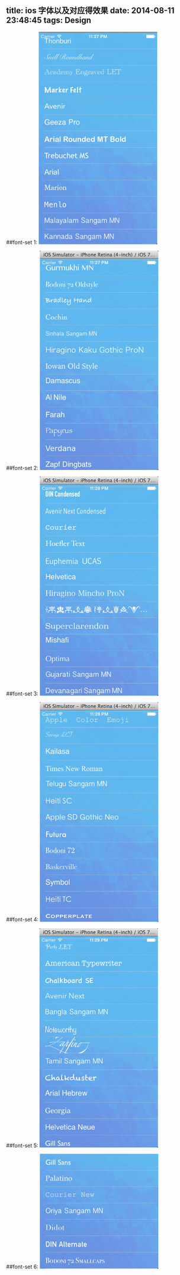 title: ios 字体以及对应得效果
date: 2014-08-11 23:48:45
tags: Design
---

##font-set 1:
<img src="https://raw.githubusercontent.com/JasonZengJ/Images/master/blog/font-1.png" width=320/>

##font-set 2:
<img src="https://raw.githubusercontent.com/JasonZengJ/Images/master/blog/font-2.png" width=320/>

##font-set 3:
<img src="https://raw.githubusercontent.com/JasonZengJ/Images/master/blog/font-3.png" width=320/>

##font-set 4:
<img src="https://raw.githubusercontent.com/JasonZengJ/Images/master/blog/font-4.png" width=320/>

##font-set 5:
<img src="https://raw.githubusercontent.com/JasonZengJ/Images/master/blog/font-5.png" width=320/>

##font-set 6:
<img src="https://raw.githubusercontent.com/JasonZengJ/Images/master/blog/font-6.png" width=320/>